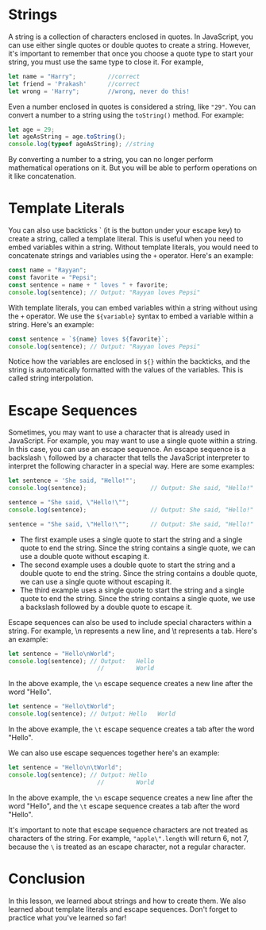 # Strings
A string is a collection of characters enclosed in quotes. In JavaScript, you can use either single quotes or double quotes to create a string. However, it's important to remember that once you choose a quote type to start your string, you must use the same type to close it. For example, 
```js
let name = "Harry";         //correct
let friend = 'Prakash'      //correct
let wrong = 'Harry";        //wrong, never do this!
```

Even a number enclosed in quotes is considered a string, like `"29"`. You can convert a number to a string using the `toString()` method. For example:
```js
let age = 29;
let ageAsString = age.toString();
console.log(typeof ageAsString); //string
```
By converting a number to a string, you can no longer perform mathematical operations on it. But you will be able to perform operations on it like concatenation.

# Template Literals
You can also use backticks \` (it is the button under your escape key) to create a string, called a template literal. This is useful when you need to embed variables within a string. Without template literals, you would need to concatenate strings and variables using the `+` operator. Here's an example:
```js
const name = "Rayyan";
const favorite = "Pepsi";
const sentence = name + " loves " + favorite;
console.log(sentence); // Output: "Rayyan loves Pepsi"
```
With template literals, you can embed variables within a string without using the `+` operator. We use the `${variable}` syntax to embed a variable within a string. Here's an example:
```js
const sentence = `${name} loves ${favorite}`;
console.log(sentence); // Output: "Rayyan loves Pepsi"
```
Notice how the variables are enclosed in `${}` within the backticks, and the string is automatically formatted with the values of the variables. This is called string interpolation.

# Escape Sequences
Sometimes, you may want to use a character that is already used in JavaScript. For example, you may want to use a single quote within a string. In this case, you can use an escape sequence. An escape sequence is a backslash `\` followed by a character that tells the JavaScript interpreter to interpret the following character in a special way. Here are some examples:
```js
let sentence = 'She said, "Hello!"';
console.log(sentence);                  // Output: She said, "Hello!"

sentence = "She said, \"Hello!\"";
console.log(sentence);                  // Output: She said, "Hello!"

sentence = "She said, \"Hello!\"";      // Output: She said, "Hello!"
```
* The first example uses a single quote to start the string and a single quote to end the string. Since the string contains a single quote, we can use a double quote without escaping it. 
* The second example uses a double quote to start the string and a double quote to end the string. Since the string contains a double quote, we can use a single quote without escaping it. 
* The third example uses a single quote to start the string and a single quote to end the string. Since the string contains a single quote, we use a backslash followed by a double quote to escape it.

Escape sequences can also be used to include special characters within a string. For example, \n represents a new line, and \t represents a tab. Here's an example:
```js
let sentence = "Hello\nWorld";
console.log(sentence); // Output:   Hello
                         //         World
```
In the above example, the `\n` escape sequence creates a new line after the word "Hello".

```js
let sentence = "Hello\tWorld";
console.log(sentence); // Output: Hello   World
```
In the above example, the `\t` escape sequence creates a tab after the word "Hello".

We can also use escape sequences together here's an example:
```js
let sentence = "Hello\n\tWorld";
console.log(sentence); // Output: Hello
                         //         World
```
In the above example, the `\n` escape sequence creates a new line after the word "Hello", and the `\t` escape sequence creates a tab after the word "Hello".

It's important to note that escape sequence characters are not treated as characters of the string. For example, `"apple\".length` will return 6, not 7, because the `\` is treated as an escape character, not a regular character.

# Conclusion
In this lesson, we learned about strings and how to create them. We also learned about template literals and escape sequences. Don't forget to practice what you've learned so far!